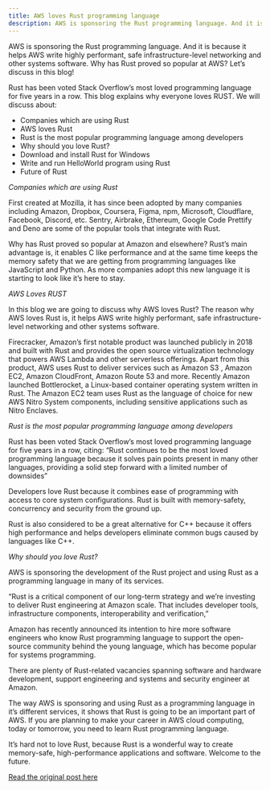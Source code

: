 ```yaml
---
title: AWS loves Rust programming language
description: AWS is sponsoring the Rust programming language. And it is because it helps AWS write highly performant, safe infrastructure-level networking and other systems software. 
---
```

AWS is sponsoring the Rust programming language. And it is because it helps AWS write highly performant, safe infrastructure-level networking and other systems software. Why has Rust proved so popular at AWS? Let’s discuss in this blog!

Rust has been voted Stack Overflow’s most loved programming language for five years in a row. This blog explains why everyone loves RUST. We will discuss about:
 - Companies which are using Rust
 - AWS loves Rust
 - Rust is the most popular programming language among developers
 - Why should you love Rust?
 - Download and install Rust for Windows
 - Write and run HelloWorld program using Rust
 - Future of Rust

*Companies which are using Rust*

First created at Mozilla, it has since been adopted by many companies including Amazon, Dropbox, Coursera, Figma, npm, Microsoft, Cloudflare, Facebook, Discord, etc. Sentry, Airbrake, Ethereum, Google Code Prettify and Deno are some of the popular tools that integrate with Rust.

<!-- ![](/img/companies.png) -->

Why has Rust proved so popular at Amazon and elsewhere? Rust’s main advantage is, it enables C like performance and at the same time keeps the memory safety that we are getting from programming languages like JavaScript and Python. As more companies adopt this new language it is starting to look like it’s here to stay.

*AWS Loves RUST*

In this blog we are going to discuss why AWS loves Rust? The reason why AWS loves Rust is, it helps AWS write highly performant, safe infrastructure-level networking and other systems software.

Firecracker, Amazon’s first notable product was launched publicly in 2018 and built with Rust and provides the open source virtualization technology that powers AWS Lambda and other serverless offerings. Apart from this product, AWS uses Rust to deliver services such as Amazon S3 , Amazon EC2, Amazon CloudFront, Amazon Route 53 and more.
Recently Amazon launched Bottlerocket, a Linux-based container operating system written in Rust. The Amazon EC2 team uses Rust as the language of choice for new AWS Nitro System components, including sensitive applications such as Nitro Enclaves.

*Rust is the most popular programming language among developers*

Rust has been voted Stack Overflow’s most loved programming language for five years in a row, citing:
“Rust continues to be the most loved programming language because it solves pain points present in many other languages, providing a solid step forward with a limited number of downsides”


Developers love Rust because it combines ease of programming with access to core system configurations. Rust is built with memory-safety, concurrency and security from the ground up.

Rust is also considered to be a great alternative for C++ because it offers high performance and helps developers eliminate common bugs caused by languages like C++.

*Why should you love Rust?*

AWS is sponsoring the development of the Rust project and using Rust as a programming language in many of its services.

“Rust is a critical component of our long-term strategy and we’re investing to deliver Rust engineering at Amazon scale. That includes developer tools, infrastructure components, interoperability and verification,”

Amazon has recently announced its intention to hire more software engineers who know Rust programming language to support the open-source community behind the young language, which has become popular for systems programming.

There are plenty of Rust-related vacancies spanning software and hardware development, support engineering and systems and security engineer at Amazon.

The way AWS is sponsoring and using Rust as a programming language in it’s different services, it shows that Rust is going to be an important part of AWS. If you are planning to make your career in AWS cloud computing, today or tomorrow, you need to learn Rust programming language.

It’s hard not to love Rust, because Rust is a wonderful way to create memory-safe, high-performance applications and software. Welcome to the future.

[Read the original post here](https://medium.com/workfall/aws-loves-rust-programming-language-so-you-too-61584aff8467)